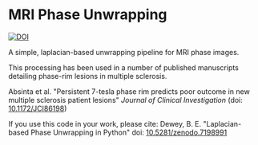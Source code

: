 # MRI Phase Unwrapping


[![DOI](https://zenodo.org/badge/551228762.svg)](https://zenodo.org/badge/latestdoi/551228762)


A simple, laplacian-based unwrapping pipeline for MRI phase images.

This processing has been used in a number of published manuscripts detailing phase-rim lesions in multiple sclerosis.

Absinta et al. "Persistent 7-tesla phase rim predicts poor outcome in new multiple sclerosis patient lesions" *Journal of Clinical Investigation* (doi: [10.1172/JCI86198](https://doi.org/10.1172%2FJCI86198))

If you use this code in your work, please cite:
Dewey, B. E. "Laplacian-based Phase Unwrapping in Python" doi: [10.5281/zenodo.7198991](https://doi.org/10.5281/zenodo.7198991)
